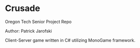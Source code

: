 Crusade
=======

Oregon Tech Senior Project Repo

Author: Patrick Jarofski

Client-Server game written in C# utilizing MonoGame framework.
